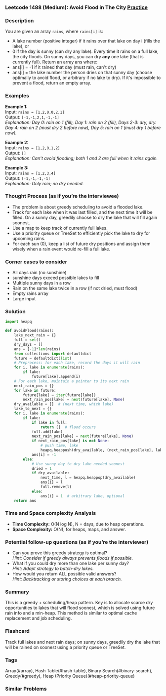 ### Leetcode 1488 (Medium): Avoid Flood in The City [Practice](https://leetcode.com/problems/avoid-flood-in-the-city)

### Description  
You are given an array `rains`, where `rains[i]` is:
- A lake number (positive integer) if it rains over that lake on day i (fills the lake), or
- 0 if the day is sunny (can dry any lake).
Every time it rains on a full lake, the city floods. On sunny days, you can dry **any** one lake (that is currently full). Return an array ans where:
- ans[i] = -1 if it rained that day (must rain, can't dry)
- ans[i] = the lake number the person dries on that sunny day (choose optimally to avoid flood, or arbitrary if no lake to dry).
If it's impossible to prevent a flood, return an empty array.

### Examples  

**Example 1:**  
Input: `rains = [1,2,0,0,2,1]`  
Output: `[-1,-1,2,1,-1,-1]`  
*Explanation: Day 0: rain on 1 (fill), Day 1: rain on 2 (fill), Days 2-3: dry, dry. Day 4: rain on 2 (must dry 2 before now), Day 5: rain on 1 (must dry 1 before now).* 

**Example 2:**  
Input: `rains = [1,2,0,1,2]`  
Output: `[]`  
*Explanation: Can't avoid flooding; both 1 and 2 are full when it rains again.*

**Example 3:**  
Input: `rains = [1,2,3,4]`  
Output: `[-1,-1,-1,-1]`  
*Explanation: Only rain; no dry needed.*

### Thought Process (as if you’re the interviewee)  
- The problem is about greedy scheduling to avoid a flooded lake.
- Track for each lake when it was last filled, and the next time it will be filled. On a sunny day, greedily choose to dry the lake that will fill again soonest.
- Use a map to keep track of currently full lakes.
- Use a priority queue or TreeSet to efficiently pick the lake to dry for upcoming rains.
- For each sun (0), keep a list of future dry positions and assign them wisely when a rain event would re-fill a full lake.

### Corner cases to consider  
- All days rain (no sunshine)
- sunshine days exceed possible lakes to fill
- Multiple sunny days in a row
- Rain on the same lake twice in a row (if not dried, must flood)
- Empty rains array
- Large input

### Solution

```python
import heapq

def avoidFlood(rains):
    lake_next_rain = {}
    full = set()
    dry_days = []
    ans = [-1]*len(rains)
    from collections import defaultdict
    future = defaultdict(list)
    # Preprocess: for each lake, record the days it will rain
    for i, lake in enumerate(rains):
        if lake:
            future[lake].append(i)
    # For each lake, maintain a pointer to its next rain
    next_rain_pos = {}
    for lake in future:
        future[lake] = iter(future[lake])
        next_rain_pos[lake] = next(future[lake], None)
    dry_available = []  # (next time, which lake)
    lake_to_next = {}
    for i, lake in enumerate(rains):
        if lake:
            if lake in full:
                return []  # flood occurs
            full.add(lake)
            next_rain_pos[lake] = next(future[lake], None)
            if next_rain_pos[lake] is not None:
                # push time, lake
                heapq.heappush(dry_available, (next_rain_pos[lake], lake))
            ans[i] = -1
        else:
            # Use sunny day to dry lake needed soonest
            dried = 1
            if dry_available:
                next_time, l = heapq.heappop(dry_available)
                ans[i] = l
                full.remove(l)
            else:
                ans[i] = 1  # arbitrary lake, optional
    return ans
```

### Time and Space complexity Analysis  
- **Time Complexity:** O(N log N), N = days, due to heap operations.
- **Space Complexity:** O(N), for heaps, maps, and answer.

### Potential follow-up questions (as if you’re the interviewer)  
- Can you prove this greedy strategy is optimal?  
  *Hint: Consider if greedy always prevents floods if possible.*
- What if you could dry more than one lake per sunny day?  
  *Hint: Adapt strategy to batch-dry lakes.*
- How would you return ALL possible valid answers?  
  *Hint: Backtracking or storing choices at each branch.*

### Summary
This is a greedy + scheduling/heap pattern. Key is to allocate scarce dry opportunities to lakes that will flood soonest, which is solved using future rain info and a min-heap. This method is similar to optimal cache replacement and job scheduling.


### Flashcard
Track full lakes and next rain days; on sunny days, greedily dry the lake that will be rained on soonest using a priority queue or TreeSet.

### Tags
Array(#array), Hash Table(#hash-table), Binary Search(#binary-search), Greedy(#greedy), Heap (Priority Queue)(#heap-priority-queue)

### Similar Problems
